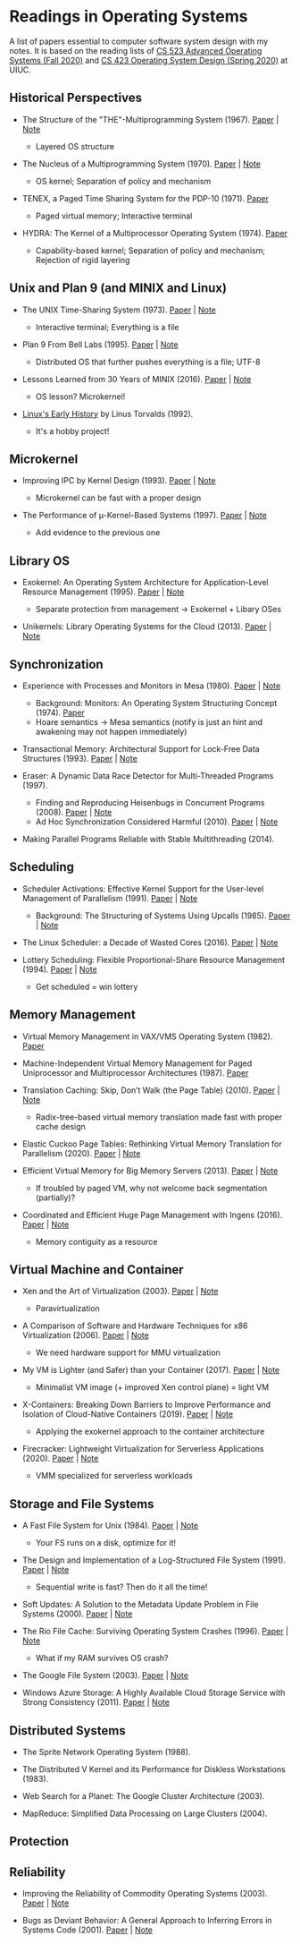 # Readings in Operating Systems

A list of papers essential to computer software system design with my notes. It is based on the reading lists of [CS 523 Advanced Operating Systems (Fall 2020)](https://cs523-uiuc.github.io/fall20/readings.html) and [CS 423 Operating System Design (Spring 2020)](https://cs423-uiuc.github.io/spring20/) at UIUC.

## Historical Perspectives

* The Structure of the "THE"-Multiprogramming System (1967). [Paper](https://dl.acm.org/doi/10.1145/363095.363143) \| [Note](notes/the.md)
  * Layered OS structure

* The Nucleus of a Multiprogramming System (1970). [Paper](https://dl.acm.org/doi/10.1145/362258.362278) \| [Note](notes/nucleus.md)
  * OS kernel; Separation of policy and mechanism

* TENEX, a Paged Time Sharing System for the PDP-10 (1971). [Paper](https://dl.acm.org/doi/10.1145/361268.361271)
  * Paged virtual memory; Interactive terminal

* HYDRA: The Kernel of a Multiprocessor Operating System (1974). [Paper](https://dl.acm.org/doi/10.1145/355616.364017)
  * Capability-based kernel; Separation of policy and mechanism; Rejection of rigid layering

## Unix and Plan 9 (and MINIX and Linux)

* The UNIX Time-Sharing System (1973). [Paper](https://dl.acm.org/doi/10.1145/361011.361061) \| [Note](notes/unix.md)
  * Interactive terminal; Everything is a file

* Plan 9 From Bell Labs (1995). [Paper](https://www.usenix.org/legacy/publications/compsystems/1995/sum_pike.pdf) \| [Note](notes/plan9.md)
  * Distributed OS that further pushes everything is a file; UTF-8

* Lessons Learned from 30 Years of MINIX (2016). [Paper](https://cacm.acm.org/magazines/2016/3/198874-lessons-learned-from-30-years-of-minix/fulltext) \| [Note](notes/minix.md)
  * OS lesson? Microkernel!

* [Linux's Early History](https://www.cs.cmu.edu/~awb/linux.history.html) by Linus Torvalds (1992).
  * It's a hobby project!

## Microkernel

* Improving IPC by Kernel Design (1993). [Paper](https://dl.acm.org/doi/10.1145/173668.168633) \| [Note](notes/improving-ipc-by-kernel-design.md)
  * Microkernel can be fast with a proper design

* The Performance of μ-Kernel-Based Systems (1997). [Paper](https://dl.acm.org/doi/10.1145/269005.266660) \| [Note](notes/perf-microkernel-based-system.md)
  * Add evidence to the previous one

## Library OS

* Exokernel: An Operating System Architecture for Application-Level Resource Management (1995). [Paper](https://dl.acm.org/doi/10.1145/224057.224076) \| [Note](notes/exokernel.md)
  * Separate protection from management → Exokernel + Libary OSes

* Unikernels: Library Operating Systems for the Cloud (2013). [Paper](https://dl.acm.org/doi/10.1145/2490301.2451167) \| [Note](notes/unikernel.md)

## Synchronization

* Experience with Processes and Monitors in Mesa (1980). [Paper](https://dl.acm.org/doi/10.1145/358818.358824) \| [Note](notes/monitor-mesa.md)
  * Background: Monitors: An Operating System Structuring Concept (1974). [Paper](https://dl.acm.org/doi/10.1145/355620.361161)
  * Hoare semantics → Mesa semantics (notify is just an hint and awakening may not happen immediately)

* Transactional Memory: Architectural Support for Lock-Free Data Structures (1993). [Paper](https://dl.acm.org/doi/10.1145/173682.165164) \| [Note](notes/transactional-memory.md)

* Eraser: A Dynamic Data Race Detector for Multi-Threaded Programs (1997).
  * Finding and Reproducing Heisenbugs in Concurrent Programs (2008). [Paper](https://dl.acm.org/doi/10.5555/1855741.1855760) \| [Note](notes/heisenbug.md)
  * Ad Hoc Synchronization Considered Harmful (2010). [Paper](https://www.usenix.org/legacy/events/osdi10/tech/full_papers/Xiong.pdf) \| [Note](notes/ad-hoc-sync.md)

* Making Parallel Programs Reliable with Stable Multithreading (2014).

## Scheduling

* Scheduler Activations: Effective Kernel Support for the User-level Management of Parallelism (1991). [Paper](https://dl.acm.org/doi/10.1145/121132.121151) \| [Note](notes/sched-activation.md)
  * Background: The Structuring of Systems Using Upcalls (1985). [Paper](https://dl.acm.org/doi/10.1145/323647.323645) \| [Note](notes/upcall.md)

* The Linux Scheduler: a Decade of Wasted Cores (2016). [Paper](https://dl.acm.org/doi/10.1145/2901318.2901326) \| [Note](notes/linux-sched-bug.md)

* Lottery Scheduling: Flexible Proportional-Share Resource Management (1994). [Paper](https://www.usenix.org/legacy/publications/library/proceedings/osdi/full_papers/waldspurger.pdf)  \| [Note](notes/lottery-sched.md)
  * Get scheduled = win lottery

## Memory Management

* Virtual Memory Management in VAX/VMS Operating System (1982). [Paper](https://ieeexplore.ieee.org/document/1653971)

* Machine-Independent Virtual Memory Management for Paged Uniprocessor and Multiprocessor Architectures (1987). [Paper](https://dl.acm.org/citation.cfm?id=36181)

* Translation Caching: Skip, Don’t Walk (the Page Table) (2010). [Paper](https://dl.acm.org/doi/10.1145/1815961.1815970) \| [Note](notes/translation-cache.md)
  * Radix-tree-based virtual memory translation made fast with proper cache design

* Elastic Cuckoo Page Tables: Rethinking Virtual Memory Translation for Parallelism (2020). [Paper](https://dl.acm.org/doi/10.1145/3373376.3378493) \| [Note](notes/elastic-cuckoo-page-table.md)

* Efficient Virtual Memory for Big Memory Servers (2013). [Paper](https://dl.acm.org/citation.cfm?id=2485943) \| [Note](notes/direct-segment.md)
  * If troubled by paged VM, why not welcome back segmentation (partially)?

* Coordinated and Efficient Huge Page Management with Ingens (2016). [Paper](https://www.usenix.org/system/files/conference/osdi16/osdi16-kwon.pdf)  \| [Note](notes/ingens.md)
  * Memory contiguity as a resource

## Virtual Machine and Container

* Xen and the Art of Virtualization (2003). [Paper](https://dl.acm.org/citation.cfm?id=945462) \| [Note](notes/xen.md)
  * Paravirtualization

* A Comparison of Software and Hardware Techniques for x86 Virtualization (2006). [Paper](https://dl.acm.org/citation.cfm?id=1168860) \| [Note](notes/sw-hw-virt.md)
  * We need hardware support for MMU virtualization

* My VM is Lighter (and Safer) than your Container (2017). [Paper](https://dl.acm.org/citation.cfm?id=3132763) \| [Note](notes/lightvm.md)
  * Minimalist VM image (+ improved Xen control plane) = light VM

* X-Containers: Breaking Down Barriers to Improve Performance and Isolation of Cloud-Native Containers (2019). [Paper](https://dl.acm.org/citation.cfm?id=3304016) \| [Note](notes/x-container.md)
  * Applying the exokernel approach to the container architecture

* Firecracker: Lightweight Virtualization for Serverless Applications (2020). [Paper](https://dl.acm.org/citation.cfm?id=3132763) \| [Note](notes/firecracker.md)
  * VMM specialized for serverless workloads

## Storage and File Systems

* A Fast File System for Unix (1984). [Paper](https://dl.acm.org/doi/10.1145/989.990) \| [Note](notes/ffs.md)
  * Your FS runs on a disk, optimize for it!

* The Design and Implementation of a Log-Structured File System (1991). [Paper](https://dl.acm.org/doi/10.1145/121133.121137) \| [Note](notes/lfs.md)
  * Sequential write is fast? Then do it all the time!

* Soft Updates: A Solution to the Metadata Update Problem in File Systems (2000). [Paper](https://dl.acm.org/doi/10.1145/350853.350863) \| [Note](notes/soft-updates.md)

* The Rio File Cache: Surviving Operating System Crashes (1996). [Paper](https://dl.acm.org/doi/10.1145/989.990) \| [Note](notes/rio.md)
  * What if my RAM survives OS crash?

* The Google File System (2003). [Paper](https://dl.acm.org/doi/10.1145/945445.945450) \| [Note](notes/gfs.md)

* Windows Azure Storage: A Highly Available Cloud Storage Service with Strong Consistency (2011). [Paper](https://dl.acm.org/doi/10.1145/2043556.2043571) \| [Note](notes/azure-storage.md)

## Distributed Systems

* The Sprite Network Operating System (1988).

* The Distributed V Kernel and its Performance for Diskless Workstations (1983).

* Web Search for a Planet: The Google Cluster Architecture (2003).

* MapReduce: Simplified Data Processing on Large Clusters (2004).

## Protection

## Reliability

* Improving the Reliability of Commodity Operating Systems (2003). [Paper](https://dl.acm.org/doi/10.1145/1165389.945466) \| [Note](notes/nooks.md)

* Bugs as Deviant Behavior: A General Approach to Inferring Errors in Systems Code (2001). [Paper](https://dl.acm.org/doi/10.1145/502034.502041) \| [Note](notes/bug-deviant-behavior.md)
